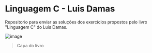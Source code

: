# Linguagem C - Luis Damas
Repositorio para enviar as soluções dos exercícios propostos pelo livro "Linguagem C" do Luis Damas. 

![image](https://github.com/henrique559/linguagemc-luis-damas/assets/145483144/27297be6-992f-4742-ae34-0a560cfd1544)

> Capa do livro

